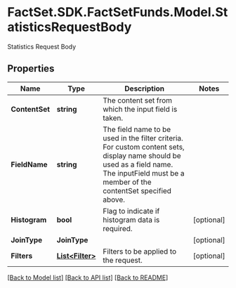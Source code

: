# FactSet.SDK.FactSetFunds.Model.StatisticsRequestBody
Statistics Request Body

## Properties

Name | Type | Description | Notes
------------ | ------------- | ------------- | -------------
**ContentSet** | **string** | The content set from which the input field is taken. | 
**FieldName** | **string** | The field name to be used in the filter criteria. For custom content sets, display name should be used as a field name. The inputField must be a member of the contentSet specified above. | 
**Histogram** | **bool** | Flag to indicate if histogram data is required. | [optional] 
**JoinType** | **JoinType** |  | [optional] 
**Filters** | [**List&lt;Filter&gt;**](Filter.md) | Filters to be applied to the request. | [optional] 

[[Back to Model list]](../README.md#documentation-for-models) [[Back to API list]](../README.md#documentation-for-api-endpoints) [[Back to README]](../README.md)

